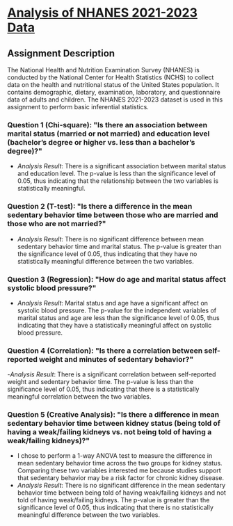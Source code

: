 # [Analysis of NHANES 2021-2023 Data](https://wwwn.cdc.gov/nchs/nhanes/continuousnhanes/default.aspx?Cycle=2021-2023 "Click to visit website")

## Assignment Description
The National Health and Nutrition Examination Survey (NHANES) is conducted by the National Center for Health Statistics (NCHS) to collect data on the health and nutritional status of the United States population. It contains demographic, dietary, examination, laboratory, and questionnaire data of adults and children. The NHANES 2021-2023 dataset is used in this assignment to perform basic inferential statistics.

### Question 1 (Chi-square): "Is there an association between marital status (married or not married) and education level (bachelor’s degree or higher vs. less than a bachelor’s degree)?"
- *Analysis Result*: There is a significant association between marital status and education level. The p-value is less than the significance level of 0.05, thus indicating that the relationship between the two variables is statistically meaningful.

### Question 2 (T-test): "Is there a difference in the mean sedentary behavior time between those who are married and those who are not married?"
- *Analysis Result*: There is no significant difference between mean sedentary behavior time and marital status. The p-value is greater than the significance level of 0.05, thus indicating that they have no statistically meaningful difference between the two variables.

### Question 3 (Regression): "How do age and marital status affect systolic blood pressure?"
- *Analysis Result*: Marital status and age have a significant affect on systolic blood pressure. The p-value for the independent variables of marital status and age are less than the significance level of 0.05, thus indicating that they have a statistically meaningful affect on systolic blood pressure.
  
### Question 4 (Correlation): "Is there a correlation between self-reported weight and minutes of sedentary behavior?"
-*Analysis Result*: There is a significant correlation between self-reported weight and sedentary behavior time. The p-value is less than the significance level of 0.05, thus indicating that there is a statistically meaningful correlation between the two variables.
  
### Question 5 (Creative Analysis): "Is there a difference in mean sedentary behavior time between kidney status (being told of having a weak/failing kidneys vs. not being told of having a weak/failing kidneys)?"
- I chose to perform a 1-way ANOVA test to measure the difference in mean sedentary behavior time across the two groups for kidney status. Comparing these two variables interested me because studies support that sedentary behavior may be a risk factor for chronic kidney disease.
- *Analysis Result*: There is no significant difference in the mean sedentary behavior time between being told of having weak/failing kidneys and not told of having weak/failing kidneys. The p-value is greater than the significance level of 0.05, thus indicating that there is no statistically meaningful difference between the two variables. 
